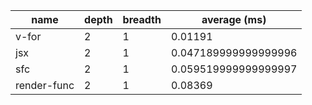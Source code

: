 | name        | depth | breadth | average (ms)         |
| ----------- | ----- | ------- | -------------------- |
| v-for       | 2     | 1       | 0.01191              |
| jsx         | 2     | 1       | 0.047189999999999996 |
| sfc         | 2     | 1       | 0.059519999999999997 |
| render-func | 2     | 1       | 0.08369              |